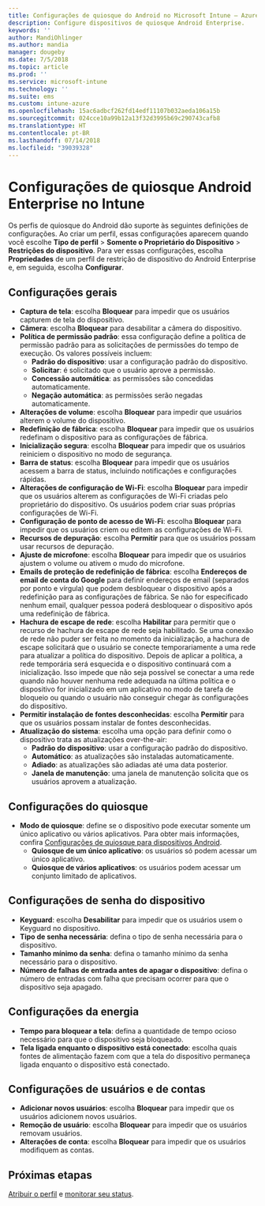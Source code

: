 ```yaml
---
title: Configurações de quiosque do Android no Microsoft Intune – Azure | Microsoft Docs
description: Configure dispositivos de quiosque Android Enterprise.
keywords: ''
author: MandiOhlinger
ms.author: mandia
manager: dougeby
ms.date: 7/5/2018
ms.topic: article
ms.prod: ''
ms.service: microsoft-intune
ms.technology: ''
ms.suite: ems
ms.custom: intune-azure
ms.openlocfilehash: 15ac6adbcf262fd14edf11107b032aeda106a15b
ms.sourcegitcommit: 024cce10a99b12a13f32d3995b69c290743cafb8
ms.translationtype: HT
ms.contentlocale: pt-BR
ms.lasthandoff: 07/14/2018
ms.locfileid: "39039328"
---
```

# <a name="android-enterprise-kiosk-settings-in-intune"></a>Configurações de quiosque Android Enterprise no Intune

Os perfis de quiosque do Android dão suporte às seguintes definições de configurações. Ao criar um perfil, essas configurações aparecem quando você escolhe **Tipo de perfil** > **Somente o Proprietário do Dispositivo** > **Restrições do dispositivo**. Para ver essas configurações, escolha **Propriedades** de um perfil de restrição de dispositivo do Android Enterprise e, em seguida, escolha **Configurar**.

## <a name="general-settings"></a>Configurações gerais

- **Captura de tela**: escolha **Bloquear** para impedir que os usuários capturem de tela do dispositivo.
- **Câmera**: escolha **Bloquear** para desabilitar a câmera do dispositivo.
- **Política de permissão padrão**: essa configuração define a política de permissão padrão para as solicitações de permissões do tempo de execução. Os valores possíveis incluem:
    - **Padrão do dispositivo**: usar a configuração padrão do dispositivo.
    - **Solicitar**: é solicitado que o usuário aprove a permissão.
    - **Concessão automática**: as permissões são concedidas automaticamente.
    - **Negação automática**: as permissões serão negadas automaticamente.
- **Alterações de volume**: escolha **Bloquear** para impedir que usuários alterem o volume do dispositivo.
- **Redefinição de fábrica**: escolha **Bloquear** para impedir que os usuários redefinam o dispositivo para as configurações de fábrica.
- **Inicialização segura**: escolha **Bloquear** para impedir que os usuários reiniciem o dispositivo no modo de segurança.
- **Barra de status**: escolha **Bloquear** para impedir que os usuários acessem a barra de status, incluindo notificações e configurações rápidas.
- **Alterações de configuração de Wi-Fi**: escolha **Bloquear** para impedir que os usuários alterem as configurações de Wi-Fi criadas pelo proprietário do dispositivo. Os usuários podem criar suas próprias configurações de Wi-Fi.
- **Configuração de ponto de acesso de Wi-Fi**: escolha **Bloquear** para impedir que os usuários criem ou editem as configurações de Wi-Fi.
- **Recursos de depuração**: escolha **Permitir** para que os usuários possam usar recursos de depuração.
- **Ajuste de microfone**: escolha **Bloquear** para impedir que os usuários ajustem o volume ou ativem o mudo do microfone.
- **Emails de proteção de redefinição de fábrica**: escolha **Endereços de email de conta do Google** para definir endereços de email (separados por ponto e vírgula) que podem desbloquear o dispositivo após a redefinição para as configurações de fábrica. Se não for especificado nenhum email, qualquer pessoa poderá desbloquear o dispositivo após uma redefinição de fábrica.
- **Hachura de escape de rede**: escolha **Habilitar** para permitir que o recurso de hachura de escape de rede seja habilitado. Se uma conexão de rede não puder ser feita no momento da inicialização, a hachura de escape solicitará que o usuário se conecte temporariamente a uma rede para atualizar a política do dispositivo. Depois de aplicar a política, a rede temporária será esquecida e o dispositivo continuará com a inicialização. Isso impede que não seja possível se conectar a uma rede quando não houver nenhuma rede adequada na última política e o dispositivo for inicializado em um aplicativo no modo de tarefa de bloqueio ou quando o usuário não conseguir chegar às configurações do dispositivo.
- **Permitir instalação de fontes desconhecidas**: escolha **Permitir** para que os usuários possam instalar de fontes desconhecidas.
- **Atualização do sistema**: escolha uma opção para definir como o dispositivo trata as atualizações over-the-air:
    - **Padrão do dispositivo**: usar a configuração padrão do dispositivo.
    - **Automático**: as atualizações são instaladas automaticamente.
    - **Adiado**: as atualizações são adiadas até uma data posterior.
    - **Janela de manutenção**: uma janela de manutenção solicita que os usuários aprovem a atualização.

## <a name="kiosk-settings"></a>Configurações do quiosque

- **Modo de quiosque**: define se o dispositivo pode executar somente um único aplicativo ou vários aplicativos. Para obter mais informações, confira [Configurações de quiosque para dispositivos Android](android-kiosk-settings.md).
    - **Quiosque de um único aplicativo**: os usuários só podem acessar um único aplicativo.
    - **Quiosque de vários aplicativos**: os usuários podem acessar um conjunto limitado de aplicativos.

## <a name="device-password-settings"></a>Configurações de senha do dispositivo

- **Keyguard**: escolha **Desabilitar** para impedir que os usuários usem o Keyguard no dispositivo.
- **Tipo de senha necessária**: defina o tipo de senha necessária para o dispositivo.
- **Tamanho mínimo da senha**: defina o tamanho mínimo da senha necessário para o dispositivo.
- **Número de falhas de entrada antes de apagar o dispositivo**: defina o número de entradas com falha que precisam ocorrer para que o dispositivo seja apagado.

## <a name="power-settings"></a>Configurações da energia

- **Tempo para bloquear a tela**: defina a quantidade de tempo ocioso necessário para que o dispositivo seja bloqueado.
- **Tela ligada enquanto o dispositivo está conectado**: escolha quais fontes de alimentação fazem com que a tela do dispositivo permaneça ligada enquanto o dispositivo está conectado.

## <a name="users-and-accounts-settings"></a>Configurações de usuários e de contas

- **Adicionar novos usuários**: escolha **Bloquear** para impedir que os usuários adicionem novos usuários.
- **Remoção de usuário**: escolha **Bloquear** para impedir que os usuários removam usuários.
- **Alterações de conta**: escolha **Bloquear** para impedir que os usuários modifiquem as contas.

## <a name="next-steps"></a>Próximas etapas
[Atribuir o perfil](device-profile-assign.md) e [monitorar seu status](device-profile-monitor.md).



